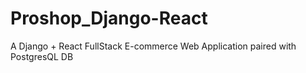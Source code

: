 # Proshop_Django-React
A Django + React FullStack E-commerce Web Application paired with PostgresQL DB
